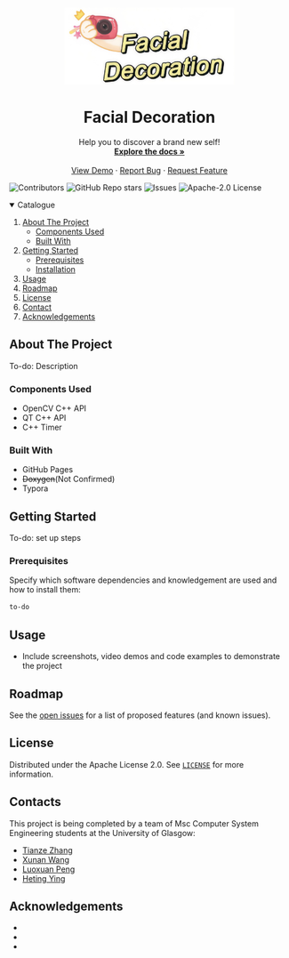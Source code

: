 <!-- PROJECT LOGO -->
<br />

<p align="center">

  <img src="assets/logo.jpg" alt="logo" style="zoom:30%;" />

  <h1 align="center">Facial Decoration</h1>

  <p align="center">
    Help you to discover a brand new self!
    <br />
    <a href="#"><strong>Explore the docs »</strong></a>
    <br />
    <br />
    <a href="#">View Demo</a> 
    ·
    <a href="#">Report Bug</a>
    ·
    <a href="#">Request Feature</a>
  </p>




</p>

![Contributors](https://img.shields.io/github/contributors/RTEP-zero-to-one/FacialDecorationTracing?style=for-the-badge)
![GitHub Repo stars](https://img.shields.io/github/stars/RTEP-zero-to-one/FacialDecorationTracing?style=for-the-badge)
![Issues](https://img.shields.io/github/issues-raw/RTEP-zero-to-one/FacialDecorationTracing?style=for-the-badge)
![Apache-2.0 License](https://img.shields.io/badge/LICENSE-Apache--2.0-yellowgreen?style=for-the-badge)

<!-- TABLE OF CONTENTS -->

<details open="open">
  <summary>Catalogue</summary>
  <ol>
    <li>
      <a href="#about-the-project">About The Project</a>
      <ul>
        <li><a href="#components-used">Components Used</a></li>
        <li><a href="#built-with">Built With</a></li>
      </ul>
    </li>
    <li>
      <a href="#getting-started">Getting Started</a>
      <ul>
        <li><a href="#prerequisites">Prerequisites</a></li>
        <li><a href="#installation">Installation</a></li>
      </ul>
    </li>
    <li><a href="#usage">Usage</a></li>
    <li><a href="#roadmap">Roadmap</a></li>
    <li><a href="#license">License</a></li>
    <li><a href="#contact">Contact</a></li>
    <li><a href="#acknowledgements">Acknowledgements</a></li>
  </ol>
</details>





<!-- ABOUT THE PROJECT -->
## About The Project

To-do: Description

### Components Used

* OpenCV C++ API
* QT C++ API
* C++ Timer
### Built With

* GitHub Pages
* ~~Doxygen~~(Not Confirmed)
* Typora


<!-- GETTING STARTED -->
## Getting Started

To-do: set up steps

### Prerequisites

Specify which software dependencies and knowledgement are used and how to install them:

  ```sh
  to-do
  ```


<!-- USAGE EXAMPLES -->
## Usage

* Include screenshots, video demos and code examples to demonstrate the project


<!-- ROADMAP -->
## Roadmap

See the [open issues](https://github.com/RTEP-zero-to-one/FacialDecorationTracing/issues) for a list of proposed features (and known issues).


<!-- LICENSE -->
## License

Distributed under the Apache License 2.0. See [`LICENSE`](https://github.com/RTEP-zero-to-one/FacialDecorationTracing/blob/dev/LICENSE) for more information.

<!-- CONTACT -->

## Contacts

This project is being completed by a team of Msc Computer System Engineering students at the University of Glasgow:

* [Tianze Zhang](https://github.com/ZTZWILL) 
* [Xunan Wang]()
* [Luoxuan Peng](https://github.com/Xxxuan11)
* [Heting Ying](https://github.com/XeonHis)



<!-- ACKNOWLEDGEMENTS -->
## Acknowledgements
* 
* 
* 

